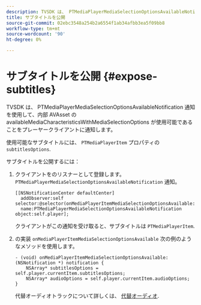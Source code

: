 ```yaml
---
description: TVSDK は、 PTMediaPlayerMediaSelectionOptionsAvailableNotification 通知を使用して、内部 AVAsset の availableMediaCharacteristicsWithMediaSelectionOptions が使用可能であることをプレーヤークライアントに通知します。
title: サブタイトルを公開
source-git-commit: 02ebc3548a254b2a6554f1ab34afbb3ea5f09bb8
workflow-type: tm+mt
source-wordcount: '90'
ht-degree: 0%

---
```


# サブタイトルを公開 {#expose-subtitles}

TVSDK は、 PTMediaPlayerMediaSelectionOptionsAvailableNotification 通知を使用して、内部 AVAsset の availableMediaCharacteristicsWithMediaSelectionOptions が使用可能であることをプレーヤークライアントに通知します。

使用可能なサブタイトルには、 `PTMediaPlayerItem` プロパティの `subtitlesOptions`.

サブタイトルを公開するには：

1. クライアントをのリスナーとして登録します。 `PTMediaPlayerMediaSelectionOptionsAvailableNotification` 通知。

   ```
   [[NSNotificationCenter defaultCenter]  
     addObserver:self selector:@selector(onMediaPlayerItemMediaSelectionOptionsAvailable:)  
     name:PTMediaPlayerMediaSelectionOptionsAvailableNotification object:self.player];
   ```

   クライアントがこの通知を受け取ると、サブタイトルは `PTMediaPlayerItem`.
1. の実装 `onMediaPlayerItemMediaSelectionOptionsAvailable` 次の例のようなメソッドを使用します。

   ```
   - (void) onMediaPlayerItemMediaSelectionOptionsAvailable:(NSNotification *) notification { 
       NSArray* subtitlesOptions = self.player.currentItem.subtitlesOptions; 
       NSArray* audioOptions = self.player.currentItem.audioOptions; 
   }
   ```

   代替オーディオトラックについて詳しくは、  [代替オーディオ](../alternate-audio/c-psdk-ios-1.4-alternate-audio.md).
